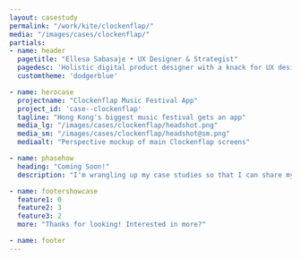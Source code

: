 ```yaml
---
layout: casestudy
permalink: "/work/kite/clockenflap/"
media: "/images/cases/clockenflap/"
partials:
- name: header
  pagetitle: "Ellesa Sabasaje • UX Designer & Strategist"
  pagedesc: 'Holistic digital product designer with a knack for UX design, UX strategy, UX research, prototyping and front-end development'
  customtheme: 'dodgerblue'

- name: herocase
  projectname: "Clockenflap Music Festival App"
  project_id: 'case--clockenflap'
  tagline: "Hong Kong's biggest music festival gets an app"
  media_lg: "/images/cases/clockenflap/headshot.png"
  media_sm: "/images/cases/clockenflap/headshot@sm.png"
  mediaalt: "Perspective mockup of main Clockenflap screens"

- name: phasehow
  heading: "Coming Soon!"
  description: "I'm wrangling up my case studies so that I can share my passion for creating great products and making a difference. Stay tuned!"

- name: footershowcase
  feature1: 0
  feature2: 3
  feature3: 2
  more: "Thanks for looking! Interested in more?"

- name: footer
---
```

